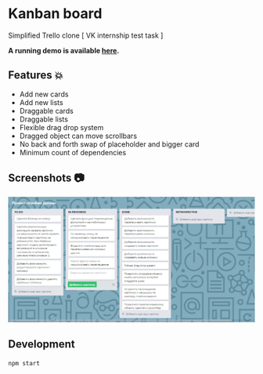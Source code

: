 # Kanban board 

Simplified Trello clone [ VK internship test task ]

**A running demo is available [here](https://tanyaignatenko.github.io/kanban-board/).**

## Features :boom:
 * Add new cards
 * Add new lists
 * Draggable cards
 * Draggable lists
 * Flexible drag drop system
 * Dragged object can move scrollbars
 * No back and forth swap of placeholder and bigger card
 * Minimum count of dependencies

## Screenshots :camera:
![App screenshots](src/assets/images/app.png)

## Development
```
npm start
```
